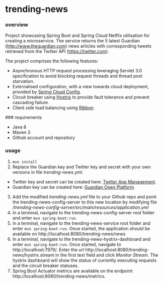 # trending-news

### overview
Project showcasing Spring Boot and Spring Cloud Netflix utilisation for creating a microservice. The service returns the 5 latest Guardian (http://www.theguardian.com) news articles with corresponding tweets retrieved from the Twitter API (https://twitter.com). 

The project comprises the following features:

* Asynchronous HTTP request processing leveraging Servlet 3.0 specification to avoid blocking request threads and thread pool starvation.
* Externalised configuration, with a view towards cloud deployment, provided by [Spring Cloud Config](http://cloud.spring.io/spring-cloud-config).
* Circuit breaker using [Hystrix](http://cloud.spring.io/spring-cloud-netflix/spring-cloud-netflix.html#_circuit_breaker_hystrix_clients) to provide fault tolerance and prevent cascading failure.
* Client side load balancing using [Ribbon](http://cloud.spring.io/spring-cloud-netflix/spring-cloud-netflix.html#spring-cloud-ribbon).


### requirements
* Java 8
* Maven 3
* Github account and repository
 
### usage
1. `mvn install`
2. Replace the Guardian key and Twitter key and secret with your own versions in file _trending-news.yml_.
 * Twitter key and secret can be created here: [Twitter App Management](https://apps.twitter.com). 
 * Guardian key can be created here: [Guardian Open Platform](http://bonobo.capi.gutools.co.uk/register/developer).
3. Add the modified _trending-news.yml_ file to your Github repo and point the trending-news-config-server to this new location by modifying file _/trending-news-config-server/src/main/resources/application.yml_
4. In a terminal, navigate to the trending-news-config-server root folder and enter `mvn spring-boot:run`.
5. In a terminal, navigate to the trending-news-service root folder and enter `mvn spring-boot:run`. Once started, the application should be available on http://localhost:8080/trending-news/news
6. In a terminal, navigate to the trending-news-hystrix-dashboard and enter `mvn spring-boot:run`. Once started, navigate to http://localhost:7979/. Enter the url http://localhost:8080/trending-news/hystrix.stream in the first text field and click _Monitor Stream_. The hystrix dashboard will show the status of currently executing requests and the circuit breaker statuses.
7. Spring Boot Actuator metrics are available on the endpoint http://localhost:8080/trending-news/metrics.
